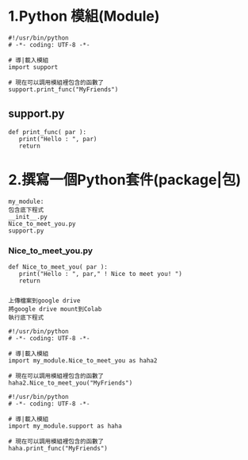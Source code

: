 # 1.Python 模組(Module)
```
#!/usr/bin/python
# -*- coding: UTF-8 -*-
 
# 導|載入模組
import support
 
# 現在可以調用模組裡包含的函數了
support.print_func("MyFriends")
```
## support.py
```
def print_func( par ):
   print("Hello : ", par)
   return
```

# 2.撰寫一個Python套件(package|包)
```
my_module:
包含底下程式
__init__.py
Nice_to_meet_you.py
support.py
```
### Nice_to_meet_you.py
```
def Nice_to_meet_you( par ):
   print("Hello : ", par," ! Nice to meet you! ")
   return
```
###
```
上傳檔案到google drive
將google drive mount到Colab 
執行底下程式
```

```
#!/usr/bin/python
# -*- coding: UTF-8 -*-
 
# 導|載入模組
import my_module.Nice_to_meet_you as haha2
 
# 現在可以調用模組裡包含的函數了
haha2.Nice_to_meet_you("MyFriends")
```

```
#!/usr/bin/python
# -*- coding: UTF-8 -*-
 
# 導|載入模組
import my_module.support as haha
 
# 現在可以調用模組裡包含的函數了
haha.print_func("MyFriends")
```
